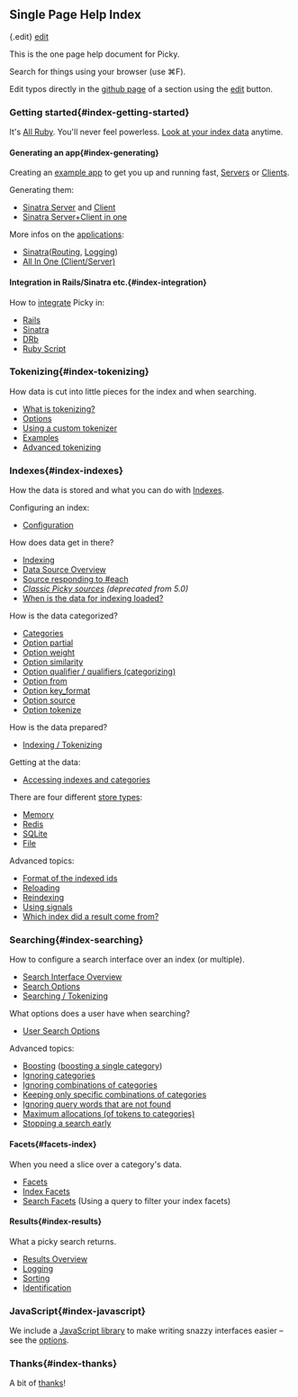 ## Single Page Help Index

{.edit}
[edit](http://github.com/floere/picky/blob/master/web/source/documentation/_index.html.md)

This is the one page help document for Picky.

Search for things using your browser (use ⌘F).

Edit typos directly in the [github page](http://github.com/floere/picky/tree/master/web/source/documentation) of a section using the [edit](http://github.com/floere/picky/blob/master/web/source/documentation/_index.html.md) button.

### Getting started{#index-getting-started}

It's [All Ruby](#all_ruby). You'll never feel powerless. [Look at your index data](#transparency) anytime.

#### Generating an app{#index-generating}

Creating an [example app](#generators) to get you up and running fast, [Servers](#generators-servers) or [Clients](#generators-clients).

Generating them:

* [Sinatra Server](#generators-servers-sinatra) and [Client](#generators-clients-sinatra)
* [Sinatra Server+Client in one](#generators-servers-allinone)

More infos on the [applications](#servers):

* [Sinatra](#servers-sinatra)([Routing](#servers-sinatra-routing), [Logging](#servers-sinatra-logging))
* [All In One (Client/Server)](#servers-allinone)

#### Integration in Rails/Sinatra etc.{#index-integration}

How to [integrate](#integration) Picky in:

* [Rails](#rails)
* [Sinatra](#sinatra)
* [DRb](#drb)
* [Ruby Script](#ruby_script)

### Tokenizing{#index-tokenizing}

How data is cut into little pieces for the index and when searching.

* [What is tokenizing?](#tokenizing)
* [Options](#tokenizing-options)
* [Using a custom tokenizer](#tokenizing-tokenizer)
* [Examples](#tokenizing-examples)
* [Advanced tokenizing](#tokenizing-notes)

### Indexes{#index-indexes}

How the data is stored and what you can do with [Indexes](#indexes).

Configuring an index:

* [Configuration](#indexes-configuration)

How does data get in there?

* [Indexing](#indexes-indexing)
* [Data Source Overview](#indexes-sources)
* [Source responding to #each](#indexes-sources-each)
* [_Classic Picky sources_](#indexes-sources-classic) _(deprecated from 5.0)_
* [When is the data for indexing loaded?](#indexes-sources-delayed)

How is the data categorized?

* [Categories](#indexes-categories)
* [Option partial](#indexes-categories-partial)
* [Option weight](#indexes-categories-weight)
* [Option similarity](#indexes-categories-similarity)
* [Option qualifier / qualifiers (categorizing)](#indexes-categories-qualifiers)
* [Option from](#indexes-categories-from)
* [Option key_format](#indexes-categories-keyformat)
* [Option source](#indexes-categories-source)
* [Option tokenize](#indexes-categories-tokenize)

How is the data prepared?

* [Indexing / Tokenizing](#indexes-indexing)

Getting at the data:

* [Accessing indexes and categories](#indexes-acessing)

There are four different [store types](#indexes-types):

* [Memory](#indexes-types-memory)
* [Redis](#indexes-types-redis)
* [SQLite](#indexes-types-sqlite)
* [File](#indexes-types-file)

Advanced topics:

* [Format of the indexed ids](#indexes-keyformat)
* [Reloading](#indexes-reloading)
* [Reindexing](#indexes-reindexing)
* [Using signals](#indexes-reloading-signals)
* [Which index did a result come from?](#indexes-results)

### Searching{#index-searching}

How to configure a search interface over an index (or multiple).

* [Search Interface Overview](#search)
* [Search Options](#search-options)
* [Searching / Tokenizing](#search-options-searching)

What options does a user have when searching?

* [User Search Options](#indexes-categories-searching)

Advanced topics:

* [Boosting](#search-options-boost) ([boosting a single category](#indexes-categories-weight))
* [Ignoring categories](#search-options-ignore)
* [Ignoring combinations of categories](#search-options-ignore-combination)
* [Keeping only specific combinations of categories](#search-options-only-combination)
* [Ignoring query words that are not found](#search-options-unassigned)
* [Maximum allocations (of tokens to categories)](#search-options-maxallocations)
* [Stopping a search early](#search-options-terminateearly)

#### Facets{#facets-index}

When you need a slice over a category's data.

* [Facets](#facets)
* [Index Facets](#index_facets)
* [Search Facets](#search_facets) (Using a query to filter your index facets)

#### Results{#index-results}

What a picky search returns.

* [Results Overview](#results)
* [Logging](#results-logging)
* [Sorting](#results-sorting)
* [Identification](#indexes-results)

### JavaScript{#index-javascript}

We include a [JavaScript library](#javascript) to make writing snazzy interfaces easier – see the [options](#javascript_options).

### Thanks{#index-thanks}

A bit of [thanks](#thanks)!